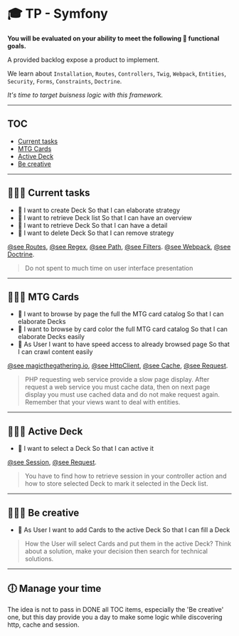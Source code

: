 # 🎓  TP - Symfony

**You will be evaluated on your ability to meet the following 📝 functional goals.**

A provided backlog expose a product to implement. 

We learn about `Installation`, `Routes`, `Controllers`, `Twig`, `Webpack`, `Entities`, `Security`, `Forms`, `Constraints`, `Doctrine`. 

*It's time to target buisness logic with this framework.*

___

## TOC

* [Current tasks](#current-tasks)
* [MTG Cards](#mtg-cards)
* [Active Deck](#active-deck)
* [Be creative](#be-creative)

___

## 👨🏻‍💻 Current tasks

* 📝 I want to create Deck So that I can elaborate strategy
* 📝 I want to retrieve Deck list So that I can have an overview
* 📝 I want to retrieve Deck So that I can have a detail
* 📝 I want to delete Deck So that I can remove strategy

[@see Routes](https://github.com/seeren-training/Symfony/wiki/03#contrainte),
[@see Regex](https://github.com/seeren-training/PHP/wiki/08#-classe-de-caract%C3%A8res),
[@see Path](https://symfony.com/doc/current/reference/twig_reference.html#path),
[@see Filters](https://github.com/seeren-training/Symfony/wiki/04#-filtres).
[@see Webpack](https://github.com/seeren-training/Symfony/wiki/04#-webpack-encore),
[@see Doctrine](https://github.com/seeren-training/Symfony/wiki/07#-insert).

> Do not spent to much time on user interface presentation

___

## 👨🏻‍💻 MTG Cards

* 📝 I want to browse by page the full the MTG card catalog So that I can elaborate Decks
* 📝 I want to browse by card color the full MTG card catalog So that I can elaborate Decks easily
* 📝 As User I want to have speed access to already browsed page So that I can crawl content easily

[@see magicthegathering.io](https://docs.magicthegathering.io/#api_v1cards_list),
[@see HttpClient](https://symfony.com/doc/current/http_client.html#basic-usage),
[@see Cache](https://symfony.com/doc/current/components/cache.html#basic-usage-psr-6),
[@see Request](https://symfony.com/doc/current/components/http_foundation.html#accessing-request-data).

> PHP requesting web service provide a slow page display. After request a web service you must cache data, then on next page display you must use cached data and do not make request again. Remember that your views want to deal with entities.

___

## 👨🏻‍💻 Active Deck

* 📝 I want to select a Deck So that I can active it

[@see Session](https://symfony.com/doc/current/session.html#basic-usage),
[@see Request](https://symfony.com/doc/current/components/http_foundation.html#accessing-request-data).

> You have to find how to retrieve session in your controller action and how to store selected Deck to mark it selected in the Deck list.

___

## 👨🏻‍💻 Be creative

* 📝 As User I want to add Cards to the active Deck So that I can fill a Deck

> How the User will select Cards and put them in the active Deck? Think about a solution, make your decision then search for technical solutions.

___

## 🕕 Manage your time

The idea is not to pass in DONE all TOC items, especially the 'Be creative' one, but this day provide you a day to make some logic while discovering http, cache and session. 
